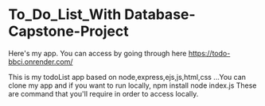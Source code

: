 # To_Do_List_With Database-Capstone-Project
Here's my app. You can access by going through here https://todo-bbci.onrender.com/

This is my todoList app based on node,express,ejs,js,html,css ...You can clone my app and if you want to run locally, 
npm install 
node index.js
These are command that you'll require in order to access locally.

